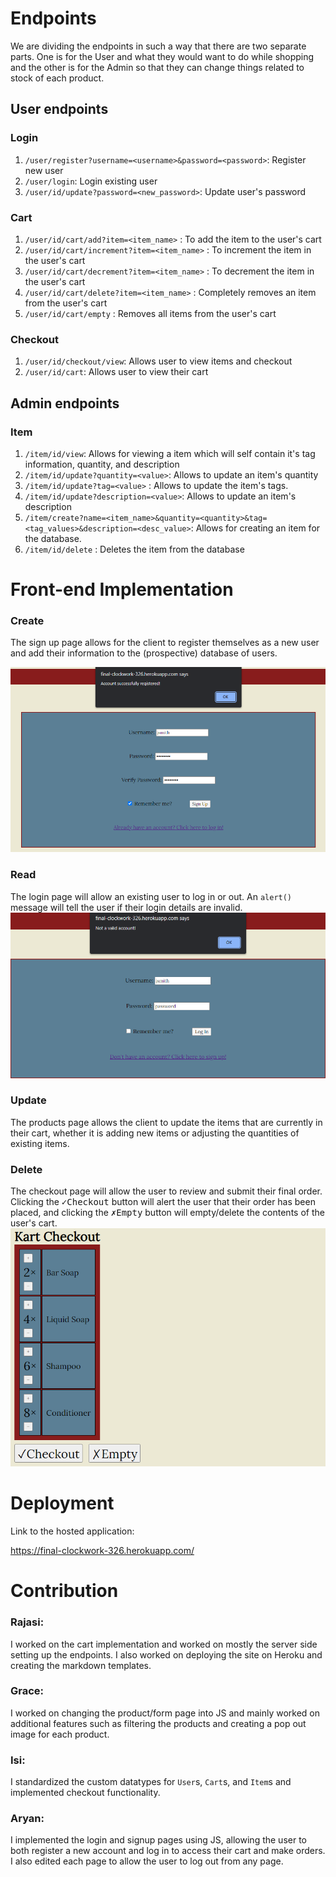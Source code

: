 # Endpoints

We are dividing the endpoints in such a way that there are two separate parts. One is for the User and what they would want to do while shopping and the other is for the Admin so that they can change things related to stock of each product. 

## User endpoints

### Login
1. `/user/register?username=<username>&password=<password>`: Register new user
2. `/user/login`: Login existing user
3. `/user/id/update?password=<new_password>`: Update user's password

### Cart
1. `/user/id/cart/add?item=<item_name>` : To add the item to the user's cart
2. `/user/id/cart/increment?item=<item_name>` : To increment the item in the user's cart
3. `/user/id/cart/decrement?item=<item_name>` : To decrement the item in the user's cart
4. `/user/id/cart/delete?item=<item_name>` : Completely removes an item from the user's cart
5. `/user/id/cart/empty` : Removes all items from the user's cart

### Checkout
1. `/user/id/checkout/view`: Allows user to view items and checkout
2. `/user/id/cart`: Allows user to view their cart


## Admin endpoints

### Item
1. `/item/id/view`: Allows for viewing a item which will self contain it's tag information, quantity, and description
2. `/item/id/update?quantity=<value>`: Allows to update an item's quantity
3. `/item/id/update?tag=<value>` : Allows to update the item's tags.
4. `/item/id/update?description=<value>`: Allows to update an item's description
5. `/item/create?name=<item_name>&quantity=<quantity>&tag=<tag_values>&description=<desc_value>`: Allows for creating an item for the database.
6. `/item/id/delete` : Deletes the item from the database


# Front-end Implementation

### Create
The sign up page allows for the client to register themselves as a new user and add their information to the (prospective) database of users.

![<Signup>](../docs/img/frontend/signup.png "Sign up")

### Read
The login page will allow an existing user to log in or out. An `alert()` message will tell the user if their login details are invalid.
![<Login>](../docs/img/frontend/login.png "Login")

### Update
The products page allows the client to update the items that are currently in their cart, whether it is adding new items or adjusting the quantities of existing items.
![<Products>](../docs/img/frontend/product.png "Products")

### Delete
The checkout page will allow the user to review and submit their final order. Clicking the <kbd>&check;Checkout</kbd> button will alert the user that their order has been placed, and clicking the <kbd>&cross;Empty</kbd> button will empty/delete the contents of the user's cart.
![Checkout](../docs/img/frontend/checkout.png "Checkout")


# Deployment

Link to the hosted application:

 https://final-clockwork-326.herokuapp.com/


# Contribution

### Rajasi: 
I worked on the cart implementation and worked on mostly the server side setting up the endpoints. I also worked on deploying the site on Heroku and creating the markdown templates.

### Grace: 
I worked on changing the product/form page into JS and mainly worked on additional features such as filtering the products and creating a pop out image for each product.

### Isi:
I standardized the custom datatypes for `User`s, `Cart`s, and `Item`s and implemented checkout functionality.


### Aryan:
I implemented the login and signup pages using JS, allowing the user to both register a new account and log in to access their cart and make orders. I also edited each page to allow the user to log out from any page.